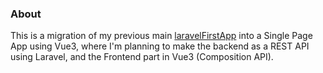 ### About
This is a migration of my previous main [laravelFirstApp](https://github.com/whbb98/laravel-firstApp) into a Single Page App using Vue3,
where I'm planning to make the backend as a REST API using Laravel, and the Frontend part in Vue3 (Composition API).

